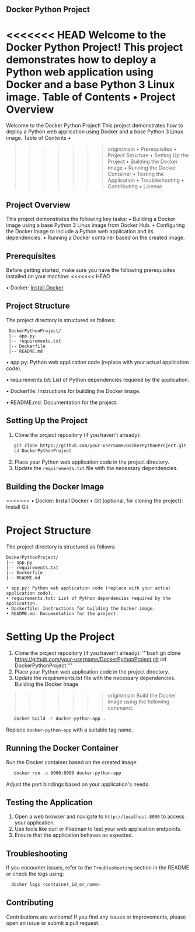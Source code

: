 ## Docker Python Project
<<<<<<< HEAD
  Welcome to the Docker Python Project! This project demonstrates how to deploy a Python web application
  using Docker and a base Python 3 Linux image.
  Table of Contents
    • Project Overview
=======
Welcome to the Docker Python Project! This project demonstrates how to deploy a Python web application using Docker and a base Python 3 Linux image.
    Table of Contents
    •
>>>>>>> origin/main
    • Prerequisites
    • Project Structure
    • Setting Up the Project
    • Building the Docker Image
    • Running the Docker Container
    • Testing the Application
    • Troubleshooting
    • Contributing
    • License
## Project Overview
This project demonstrates the following key tasks:
    • Building a Docker image using a base Python 3 Linux image from Docker Hub.
    • Configuring the Docker image to include a Python web application and its dependencies.
    • Running a Docker container based on the created image.
## Prerequisites
Before getting started, make sure you have the following prerequisites installed on your machine:
<<<<<<< HEAD

• Docker: [Install Docker](https://docs.docker.com/engine/install/)


## Project Structure
  The project directory is structured as follows:

     DockerPythonProject/
     |-- app.py
     |-- requirements.txt
     |-- Dockerfile
     |-- README.md
• app.py: Python web application code (replace with your actual application code).

• requirements.txt: List of Python dependencies required by the application.

• Dockerfile: Instructions for building the Docker image.

• README.md: Documentation for the project.

## Setting Up the Project
1. Clone the project repository (if you haven't already):

 ```bash
    git clone https://github.com/your-username/DockerPythonProject.git
    cd DockerPythonProject
 ```
2. Place your Python web application code in the project directory.
3. Update the ```requirements.txt``` file with the necessary dependencies.

## Building the Docker Image
=======
    • Docker: Install Docker
    • Git (optional, for cloning the project): Install Git
# Project Structure
The project directory is structured as follows:

    DockerPythonProject/
    |-- app.py
    |-- requirements.txt
    |-- Dockerfile
    |-- README.md
    
    • app.py: Python web application code (replace with your actual application code).
    • requirements.txt: List of Python dependencies required by the application.
    • Dockerfile: Instructions for building the Docker image.
    • README.md: Documentation for the project.
# Setting Up the Project
1. Clone the project repository (if you haven't already):
       '''bash
       git clone https://github.com/your-username/DockerPythonProject.git
       cd DockerPythonProject
       '''
2. Place your Python web application code in the project directory.
3. Update the requirements.txt file with the necessary dependencies.
Building the Docker Image
>>>>>>> origin/main
Build the Docker image using the following command:

```bash
   docker build -t docker-python-app .
```
Replace ```docker-python-app``` with a suitable tag name.

## Running the Docker Container

Run the Docker container based on the created image:

```bash
   docker run -p 8000:8000 docker-python-app
```

Adjust the port bindings based on your application's needs.

## Testing the Application
   1. Open a web browser and navigate to ```http://localhost:8000``` to access your application.
   2. Use tools like curl or Postman to test your web application endpoints.
   3. Ensure that the application behaves as expected.

## Troubleshooting
If you encounter issues, refer to the ```Troubleshooting``` section in the README or check the logs using:
```bash
  docker logs <container_id_or_name>
```
## Contributing

Contributions are welcome! If you find any issues or improvements, please open an issue or submit a pull request.

